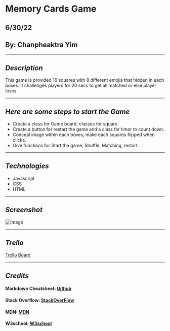 # Memory Cards Game
## 6/30/22
## By: Chanpheaktra Yim
***
## *Description*
This game is provided 16 squares with 8 different emojis that hidden in each boxes. It challenges players for 20 secs to get all matched or else player loses.
***
## *Here are some steps to start the Game*
- Create a class for Game board, classes for square.
- Create a button for restart the game and a class for timer to count down.
- Conceal image within each boxes, make each squares flipped when clicks.
- Give functions for Start the game, Shuffle, Matching, restart.
***
## *Technologies*
- Javascript
- CSS
- HTML
***
## *Screenshot*
![image](https://imgur.com/B96pwbD)
***
## *Trello*
[Trello Board](https://trello.com/b/5lkS5tGs/project-1)
***
## *Credits*
#### Markdown Cheatsheet: [Github](https://github.com)

#### Stack Overflow: [StackOverFlow](https://stackoverflow.com)

#### MDN: [MDN](https://developer.mozilla.org)

#### W3school: [W3school](https://w3schools.com)









